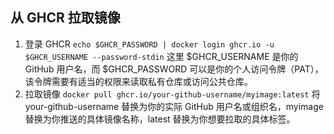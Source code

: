 ## 从 GHCR 拉取镜像
1. 登录 GHCR `echo $GHCR_PASSWORD | docker login ghcr.io -u $GHCR_USERNAME --password-stdin`
这里 $GHCR_USERNAME 是你的 GitHub 用户名，而 $GHCR_PASSWORD 可以是你的个人访问令牌（PAT），该令牌需要有适当的权限来读取私有仓库或访问公共仓库。
2. 拉取镜像 `docker pull ghcr.io/your-github-username/myimage:latest`
将 your-github-username 替换为你的实际 GitHub 用户名或组织名，myimage 替换为你推送的具体镜像名称，latest 替换为你想要拉取的具体标签。